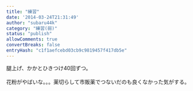 ```yaml
---
title: "練習"
date: '2014-03-24T21:31:49'
author: "subaru44k"
category: "練習(弱)"
status: "publish"
allowComments: true
convertBreaks: false
entryHash: "c1f1aefcebd03cb9c9819457f417db5e"
---
```

腿上げ、かかとひきつけ40回ずつ。<br>
<br>
花粉がやばいな。。。薬切らして市販薬でつないだのも良くなかった気がする。
